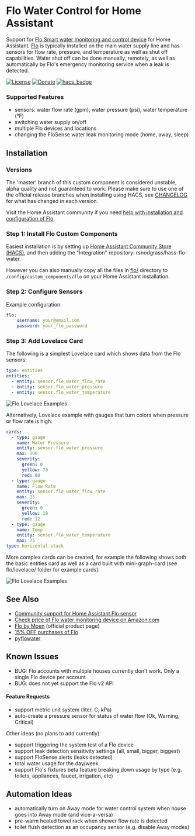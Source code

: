 # Flo Water Control for Home Assistant

Support for [Flo Smart water monitoring and control device](https://amzn.to/2WBn8tW?tag=rynoshark-20) for Home Assistant. [Flo](https://meetflo.com) is typically installed on the main water supply line and has sensors for flow rate, pressure, and temperature as well as shut off capabilities. Water shut off can be done manually, remotely, as well as automatically by Flo's emergency monitoring service when a leak is detected.

[![License](https://img.shields.io/badge/License-Apache%202.0-blue.svg)](https://opensource.org/licenses/Apache-2.0)
[![Donate](https://img.shields.io/badge/Donate-PayPal-green.svg)](https://www.paypal.com/cgi-bin/webscr?cmd=_donations&business=WREP29UDAMB6G)
[![hacs_badge](https://img.shields.io/badge/HACS-Default-orange.svg)](https://github.com/custom-components/hacs)

### Supported Features

- sensors: water flow rate (gpm), water pressure (psi), water temperature (&deg;F)
- switching water supply on/off
- multiple Flo devices and locations
- changing the FloSense water leak monitoring mode (home, away, sleep)

## Installation

### Versions

The 'master' branch of this custom component is considered unstable, alpha quality and not guaranteed to work.
Please make sure to use one of the official release branches when installing using HACS, see [CHANGELOG](CHANGELOG.md) for what has changed in each version.

Visit the Home Assistant community if you need [help with installation and configuration of Flo](https://community.home-assistant.io/t/flo-smart-water-leak-detector/119532).

### Step 1: Install Flo Custom Components

Easiest installation is by setting up [Home Assistant Community Store (HACS)](https://github.com/custom-components/hacs), and then adding the "Integration" repository: rsnodgrass/hass-flo-water.

However you can also manually copy all the files in [flo/](https://github.com/rsnodgrass/hass-flo-water/custom_components/flo) directory to `/config/custom_components/flo` on your Home Assistant installation.

### Step 2: Configure Sensors

Example configuration:

```yaml
flo:
    username: your@email.com
    password: your_flo_password
```

### Step 3: Add Lovelace Card

The following is a simplest Lovelace card which shows data from the Flo sensors:

```yaml
type: entities
entities:
  - entity: sensor.flo_water_flow_rate
  - entity: sensor.flo_water_pressure
  - entity: sensor.flo_water_temperature
```

![Flo Lovelace Examples](https://github.com/rsnodgrass/hass-flo-water/blob/master/lovelace/entities.png?raw=true)

Alternatively, Lovelace example with gauges that turn colors when pressure or flow rate is high:

```yaml
cards:
  - type: gauge
    name: Water Pressure
    entity: sensor.flo_water_pressure
    max: 100
    severity:
      green: 0
      yellow: 70
      red: 80
  - type: gauge
    name: Flow Rate
    entity: sensor.flo_water_flow_rate
    max: 15
    severity:
      green: 0
      yellow: 10
      red: 12
  - type: gauge
    name: Temp
    entity: sensor.flo_water_temperature
    max: 75
type: horizontal-stack
```

More complex cards can be created, for example the following shows both the basic entities card as well as a card built with mini-graph-card (see flo/lovelace/ folder for example cards):

![Flo Lovelace Examples](https://github.com/rsnodgrass/hass-flo-water/blob/master/lovelace/mini-graph.png?raw=true)

## See Also

* [Community support for Home Assistant Flo sensor](https://community.home-assistant.io/t/flo-smart-water-leak-detector/119532)
* [Check price of Flo water monitoring device on Amazon.com](https://amzn.to/2WBn8tW?tag=rynoshark-20)
* [Flo by Moen](https://meetflo.com) (official product page)
* [15% OFF purchases of Flo](https://meetflo.referralrock.com/l/818758/)
* [pyflowater](https://github.com/rsnodgrass/pyflowater)

## Known Issues

* BUG: Flo accounts with multiple houses currently don't work. Only a single Flo device per account
* BUG: does not yet support the Flo v2 API

#### Feature Requests

- support metric unit system (liter, C, kPa)
- auto-create a pressure sensor for status of water flow (Ok, Warning, Critical)

Other ideas (no plans to add currently):

- support triggering the system test of a Flo device
- support leak detection sensitivity settings (all, small, bigger, biggest)
- support FloSense alerts (leaks detected)
- total water usage for the day/week
- support Flo's fixtures beta feature breaking down usage by type (e.g. toilets, appliances, faucet, irrigation, etc)

## Automation Ideas

- automatically turn on Away mode for water control system when house goes into Away mode (and vice-a-versa)
- pre-warm heated towel rack when shower flow rate is detected
- toilet flush detection as an occupancy sensor (e.g. disable Away modes)
